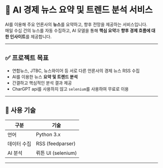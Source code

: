 # 📰 AI 경제 뉴스 요약 및 트렌드 분석 서비스

AI를 이용해 주요 언론사의 **뉴스**를 요약하고, 향후 전망을 제공하는 서비스입니다.  
매일 수십 건의 뉴스를 자동 수집하고, AI 모델을 통해 **핵심 요약**과 **향후 경제 흐름에 대한 인사이트**를 제공합니다.

---

## ✅ 프로젝트 목표

- 연합뉴스, JTBC, 뉴스와이어 등 서로 다른 언론사의 경제 뉴스 RSS 수집
- AI를 이용한 뉴스 **요약 및 트렌드 분석**
- 간결하고 핵심적인 분석 결과 제공
- CharGPT api를 사용하지 않고 `selenium`를 사용하여 무료로 이용

---

## 🧰 사용 기술

| 구분 | 기술 |
|------|------|
| 언어 | Python 3.x |
| 데이터 수집 | RSS (feedparser) |
| AI 분석 | 뤼튼 UI (selenium) |

---